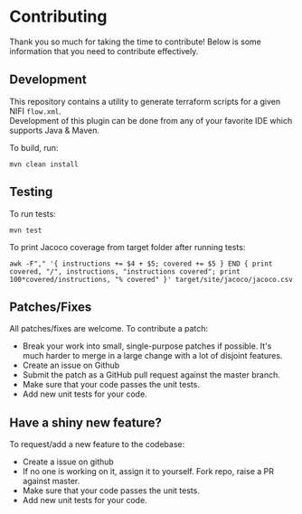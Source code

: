 # Contributing

Thank you so much for taking the time to contribute! Below is some information that you need to contribute effectively.

## Development

This repository contains a utility to generate terraform scripts for a given NIFI `flow.xml`.  
Development of this plugin can be done from any of your favorite IDE which supports Java & Maven.

To build, run:

`mvn clean install`

## Testing

To run tests:

`mvn test`

To print Jacoco coverage from target folder after running tests:

`awk -F"," '{ instructions += $4 + $5; covered += $5 } END { print covered, "/", instructions, "instructions covered"; print 100*covered/instructions, "% covered" }' target/site/jacoco/jacoco.csv`

## Patches/Fixes 

All patches/fixes are welcome. To contribute a patch:

* Break your work into small, single-purpose patches if possible. It's much harder to merge in a large change with a lot of disjoint features.
* Create an issue on Github
* Submit the patch as a GitHub pull request against the master branch.
* Make sure that your code passes the unit tests.
* Add new unit tests for your code.

## Have a shiny new feature?

To request/add a new feature to the codebase:

* Create a issue on github
* If no one is working on it, assign it to yourself. Fork repo, raise a PR against master.
* Make sure that your code passes the unit tests.
* Add new unit tests for your code. 
